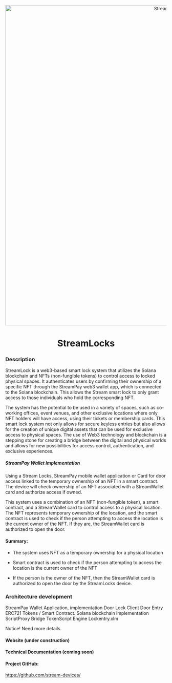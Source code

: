 <p align="center">
  <a href="https://">
    <img alt="StreamLocks" src="https://i.imgur.com/jyd9NTL.png" width="1000" />
  </a>
</p>
<h1 align="center">
 StreamLocks</h1>

### Description

StreamLock is a web3-based smart lock system that utilizes the Solana blockchain and NFTs (non-fungible tokens) to control access to locked physical spaces. It authenticates users by confirming their ownership of a specific NFT through the StreamPay web3 wallet app, which is connected to the Solana blockchain. This allows the Stream smart lock to only grant access to those individuals who hold the corresponding NFT.

The system has the potential to be used in a variety of spaces, such as co-working offices, event venues, and other exclusive locations where only NFT holders will have access, using their tickets or membership cards. This smart lock system not only allows for secure keyless entries but also allows for the creation of unique digital assets that can be used for exclusive access to physical spaces. The use of Web3 technology and blockchain is a stepping stone for creating a bridge between the digital and physical worlds and allows for new possibilities for access control, authentication, and exclusive experiences.

##### StreamPay Wallet Implementation

Using a Stream Locks, StreamPay mobile wallet application or Card for door access linked to the temporary ownership of an NFT in a smart contract. The device will check ownership of an NFT associated with a StreamWallet card and authorize access if owned.

This system uses a combination of an NFT (non-fungible token), a smart contract, and a StreamWallet card to control access to a physical location. The NFT represents temporary ownership of the location, and the smart contract is used to check if the person attempting to access the location is the current owner of the NFT. If they are, the StreamWallet card is authorized to open the door.

#### Summary:

- The system uses NFT as a temporary ownership for a physical location

- Smart contract is used to check if the person attempting to access the location is the current owner of the NFT

- If the person is the owner of the NFT, then the StreamWallet card is authorized to open the door by the StreamLocks device.

### Architecture development

StreamPay Wallet Application, implementation
Door Lock Client
Door Entry ERC721 Tokens / Smart Contract. Solana blockchain implementation
ScriptProxy Bridge
TokenScript Engine
Lockentry.xlm

Notice! Need more details. 


#### Website (under construction)

#### Technical Documentation (coming soon)

#### Project GitHub:

https://github.com/stream-devices/
